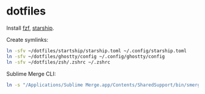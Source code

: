 # dotfiles

Install [fzf](https://github.com/junegunn/fzf?tab=readme-ov-file#installation), 
[starship](https://github.com/starship/starship?tab=readme-ov-file#step-1-install-starship).

Create symlinks:
```sh
ln -sfv ~/dotfiles/startship/starship.toml ~/.config/starship.toml
ln -sfv ~/dotfiles/ghostty/config ~/.config/ghostty/config
ln -sfv ~/dotfiles/zsh/.zshrc ~/.zshrc
```

Sublime Merge CLI:
```sh
ln -s "/Applications/Sublime Merge.app/Contents/SharedSupport/bin/smerge" ~/.local/bin/sm
```
